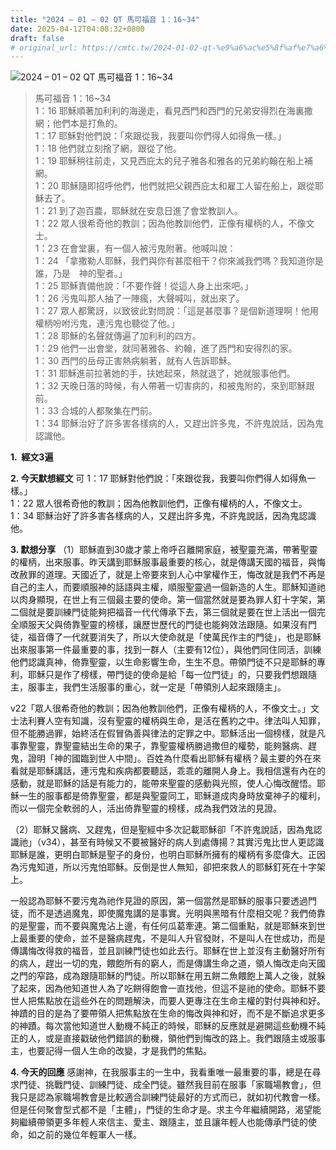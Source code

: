 ```yaml
---
title: "2024 – 01 – 02 QT 馬可福音 1：16~34"
date: 2025-04-12T04:08:32+0800
draft: false
# original_url: https://cmtc.tw/2024-01-02-qt-%e9%a6%ac%e5%8f%af%e7%a6%8f%e9%9f%b3-1%ef%bc%9a1634
---
```


![2024 – 01 – 02 QT 馬可福音 1：16\~34](/images/qt.jpg  "2024 – 01 – 02 QT 馬可福音 1：16\~34")

> 馬可福音 1：16\~34  
> 1：16 耶穌順著加利利的海邊走，看見西門和西門的兄弟安得烈在海裏撒網；他們本是打魚的。  
> 1：17 耶穌對他們說：「來跟從我，我要叫你們得人如得魚一樣。」  
> 1：18 他們就立刻捨了網，跟從了他。  
> 1：19 耶穌稍往前走，又見西庇太的兒子雅各和雅各的兄弟約翰在船上補網。  
> 1：20 耶穌隨即招呼他們，他們就把父親西庇太和雇工人留在船上，跟從耶穌去了。  
> 1：21 到了迦百農，耶穌就在安息日進了會堂教訓人。  
> 1：22 眾人很希奇他的教訓；因為他教訓他們，正像有權柄的人，不像文士。  
> 1：23 在會堂裏，有一個人被污鬼附著。他喊叫說：  
> 1：24 「拿撒勒人耶穌，我們與你有甚麼相干？你來滅我們嗎？我知道你是誰，乃是　神的聖者。」  
> 1：25 耶穌責備他說：「不要作聲！從這人身上出來吧。」  
> 1：26 污鬼叫那人抽了一陣瘋，大聲喊叫，就出來了。  
> 1：27 眾人都驚訝，以致彼此對問說：「這是甚麼事？是個新道理啊！他用權柄吩咐污鬼，連污鬼也聽從了他。」  
> 1：28 耶穌的名聲就傳遍了加利利的四方。  
> 1：29 他們一出會堂，就同著雅各、約翰，進了西門和安得烈的家。  
> 1：30 西門的岳母正害熱病躺著，就有人告訴耶穌。  
> 1：31 耶穌進前拉著她的手，扶她起來，熱就退了，她就服事他們。  
> 1：32 天晚日落的時候，有人帶著一切害病的，和被鬼附的，來到耶穌跟前。  
> 1：33 合城的人都聚集在門前。  
> 1：34 耶穌治好了許多害各樣病的人，又趕出許多鬼，不許鬼說話，因為鬼認識他。

**1.  經文3遍**

**2. 今天默想經文**
可 1：17 耶穌對他們說：「來跟從我，我要叫你們得人如得魚一樣。」  
1：22 眾人很希奇他的教訓；因為他教訓他們，正像有權柄的人，不像文士。  
1：34 耶穌治好了許多害各樣病的人，又趕出許多鬼，不許鬼說話，因為鬼認識他。

**3. 默想分享**
（1）耶穌直到30歲才蒙上帝呼召離開家庭，被聖靈充滿，帶著聖靈的權柄，出來服事。昨天講到耶穌服事最重要的核心，就是傳講天國的福音，與悔改赦罪的道理。天國近了，就是上帝要來到人心中掌權作王，悔改就是我們不再是自己的主人，而要順服神的話語與主權，順服聖靈過一個新造的人生。耶穌知道祂以肉身顯現，在世上有三個最主要的使命。第一個當然就是要為罪人釘十字架，第二個就是要訓練門徒能夠把福音一代代傳承下去，第三個就是要在世上活出一個完全順服天父與倚靠聖靈的榜樣，讓歷世歷代的門徒也能夠效法跟隨。如果沒有門徒，福音傳了一代就要消失了，所以大使命就是「使萬民作主的門徒」，也是耶穌出來服事第一件最重要的事，找到一群人（主要有12位），與他們同住同活，訓練他們認識真神，倚靠聖靈，以生命影響生命，生生不息。帶領門徒不只是耶穌的專利，耶穌只是作了榜樣，帶門徒的使命是給「每一位門徒」的，只要我們想跟隨主，服事主，我們生活服事的重心，就一定是「帶領別人起來跟隨主」。

v22「眾人很希奇他的教訓；因為他教訓他們，正像有權柄的人，不像文士。」文士法利賽人空有知識，沒有聖靈的權柄與生命，是活在舊約之中。律法叫人知罪，但不能勝過罪，始終活在假冒偽善與律法的定罪之中。耶穌活出一個榜樣，就是凡事靠聖靈，靠聖靈結出生命的果子，靠聖靈權柄勝過撒但的權勢，能夠醫病、趕鬼，證明「神的國臨到世人中間」。百姓為什麼看出耶穌有權柄？最主要的外在來看就是耶穌講話，連污鬼和疾病都要聽話，乖乖的離開人身上。我相信還有內在的感動，就是耶穌的話是有能力的，能帶來聖靈的感動與光照，使人心悔改醒悟。耶穌一生的服事都是倚靠聖靈，都是與聖靈同工，耶穌道成肉身時放棄神子的權利，而以一個完全軟弱的人，活出倚靠聖靈的榜樣，成為我們效法的見證。

（2）耶穌又醫病、又趕鬼，但是聖經中多次記載耶穌卻「不許鬼說話，因為鬼認識祂」（v34），甚至有時候又不要被醫好的病人到處傳揚？其實污鬼比世人更認識耶穌是誰，更明白耶穌是聖子的身份，也明白耶穌所擁有的權柄有多麼偉大。正因為污鬼知道，所以污鬼怕耶穌。反倒是世人無知，卻把來救人的耶穌釘死在十字架上。

一般認為耶穌不要污鬼為祂作見證的原因，第一個當然是耶穌的服事只要透過門徒，而不是透過魔鬼，即使魔鬼講的是事實。光明與黑暗有什麼相交呢？我們倚靠的是聖靈，而不要與魔鬼沾上邊，有任何瓜葛牽連。第二個重點，就是耶穌來到世上最重要的使命，並不是醫病趕鬼，不是叫人升官發財，不是叫人在世成功，而是傳講悔改得救的福音，並且訓練門徒也如此去行。耶穌在世上並沒有主動醫好所有的病人，趕出一切的鬼，餵飽所有的窮人，而是傳講生命之道，領人悔改走向天國之門的窄路，成為跟隨耶穌的門徒。所以耶穌在用五餅二魚餵飽上萬人之後，就躲了起來，因為他知道世人為了吃餅得飽會一直找他，但這不是祂的使命。耶穌不要世人把焦點放在這些外在的問題解決，而要人更專注在生命主權的對付與神和好。神蹟的目的是為了要帶領人把焦點放在生命的悔改與神和好，而不是不斷追求更多的神蹟。每次當他知道世人動機不純正的時候，耶穌的反應就是避開這些動機不純正的人，或是直接戳破他們錯誤的動機，領他們到悔改的路上。我們跟隨主或服事主，也要記得一個人生命的改變，才是我們的焦點。

**4. 今天的回應**
感謝神，在我服事主的一生中，我看重唯一最重要的事，總是在尋求門徒、挑戰門徒、訓練門徒、成全門徒。雖然我目前在服事「家職場教會」，但我只是認為家職場教會是比較適合訓練門徒最好的方式而已，就如初代教會一樣。但是任何聚會型式都不是「主體」，門徒的生命才是。求主今年繼續開路，渴望能夠繼續帶領更多年輕人來信主、愛主、跟隨主，並且讓年輕人也能傳承門徒的使命，如之前的幾位年輕軍人一樣。
